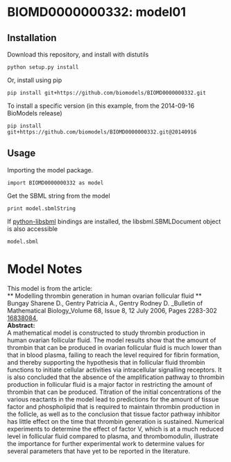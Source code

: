 # BIOMD0000000332: model01

## Installation

Download this repository, and install with distutils

`python setup.py install`

Or, install using pip

`pip install git+https://github.com/biomodels/BIOMD0000000332.git`

To install a specific version (in this example, from the 2014-09-16 BioModels release)

`pip install git+https://github.com/biomodels/BIOMD0000000332.git@20140916`

## Usage

Importing the model package.

`import BIOMD0000000332 as model`

Get the SBML string from the model

`print model.sbmlString`

If [python-libsbml](https://pypi.python.org/pypi/python-libsbml) bindings are
installed, the libsbml.SBMLDocument object is also accessible

`model.sbml`


# Model Notes


This model is from the article:  
** Modelling thrombin generation in human ovarian follicular fluid **   
Bungay Sharene D., Gentry Patricia A., Gentry Rodney D. _Bulletin of
Mathematical Biology_Volume 68, Issue 8, 12 July 2006, Pages 2283-302
[16838084](http://www.ncbi.nlm.nih.gov/pubmed/16838084),  
**Abstract:**   
A mathematical model is constructed to study thrombin production in human
ovarian follicular fluid. The model results show that the amount of thrombin
that can be produced in ovarian follicular fluid is much lower than that in
blood plasma, failing to reach the level required for fibrin formation, and
thereby supporting the hypothesis that in follicular fluid thrombin functions
to initiate cellular activities via intracellular signalling receptors. It is
also concluded that the absence of the amplification pathway to thrombin
production in follicular fluid is a major factor in restricting the amount of
thrombin that can be produced. Titration of the initial concentrations of the
various reactants in the model lead to predictions for the amount of tissue
factor and phospholipid that is required to maintain thrombin production in
the follicle, as well as to the conclusion that tissue factor pathway
inhibitor has little effect on the time that thrombin generation is sustained.
Numerical experiments to determine the effect of factor V, which is at a much
reduced level in follicular fluid compared to plasma, and thrombomodulin,
illustrate the importance for further experimental work to determine values
for several parameters that have yet to be reported in the literature.


